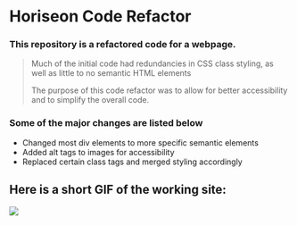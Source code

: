 # Horiseon Code Refactor

### This repository is a refactored code for a webpage.

> Much of the initial code had redundancies in CSS class styling, as well as little to no semantic HTML elements
>
> The purpose of this code refactor was to allow for better accessibility and to simplify the overall code.

### Some of the major changes are listed below
- Changed most div elements to more specific semantic elements
- Added alt tags to images for accessibility
- Replaced certain class tags and merged styling accordingly

## Here is a short GIF of the working site:
![](Horiseon.gif)